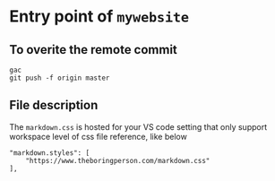 # Entry point of `mywebsite`

## To overite the remote commit

```
gac
git push -f origin master
```

## File description

The `markdown.css` is hosted for your VS code setting that only support workspace level of css file reference, like below

```
"markdown.styles": [
    "https://www.theboringperson.com/markdown.css"
],
```

